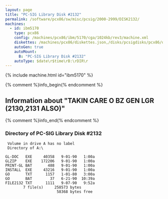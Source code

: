 ```yaml
---
layout: page
title: "PC-SIG Library Disk #2132"
permalink: /software/pcx86/sw/misc/pcsig/2000-2999/DISK2132/
machines:
  - id: ibm5170
    type: pcx86
    config: /machines/pcx86/ibm/5170/cga/1024kb/rev3/machine.xml
    diskettes: /machines/pcx86/diskettes.json,/disks/pcsigdisks/pcx86/diskettes.json
    autoGen: true
    autoMount:
      B: "PC-SIG Library Disk #2132"
    autoType: $date\r$time\rB:\rDIR\r
---
```


{% include machine.html id="ibm5170" %}

{% comment %}info_begin{% endcomment %}

## Information about "TAKIN CARE O BZ GEN LGR (2130,2131 ALSO)"

{% comment %}info_end{% endcomment %}


### Directory of PC-SIG Library Disk #2132

     Volume in drive A has no label
     Directory of A:\

    GL-DOC   EXE     40358   9-01-90   1:00a
    GLZIP    EXE    172206   9-01-90   1:00a
    PRINT-GL BAT       488   9-01-90   1:00a
    INSTALL  EXE     43216   9-01-90   1:00a
    GO       TXT      1157   1-01-80   3:00a
    GO       BAT        37   6-21-90  10:39a
    FILE2132 TXT      1111   9-07-90   9:52a
            7 file(s)     258573 bytes
                           58368 bytes free
